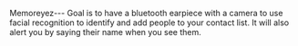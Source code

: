 Memoreyez--- 
Goal is to have a bluetooth earpiece with a camera to use facial recognition to identify and add people to your contact list. It will also alert you by saying their name when you see them. 
